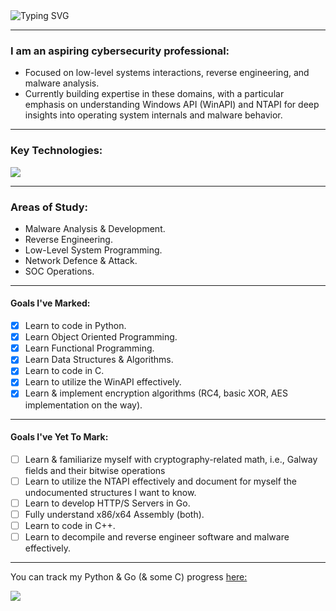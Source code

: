  <a align="left">
  <href = "https://git.io/typing-svg">
  <img src= "https://readme-typing-svg.demolab.com?font=Fira+Code&pause=150&color=00F747&width=980&lines=Hi+there+traveler!+_+_+_+_+_+_+_+_+I'm+Wing.C4D!;Feel+free+to+explore+my+repositories+to+see+my+projects+and+learning+journey.;And+as+always...;Have+a+good+one!;+x0de+0xad+0xbe+0xef" alt="Typing SVG" >
</a>

---
### **I am an aspiring cybersecurity professional:**
- Focused on low-level systems interactions, reverse engineering, and malware analysis.
- Currently building expertise in these domains, with a particular emphasis on understanding Windows API (WinAPI) and NTAPI for deep insights into operating system internals and malware behavior.
---
### **Key Technologies:**
<p align="left">
  <href = "https://skillicons.dev">
  <img src="https://skillicons.dev/icons?i=py,c,go,vscode,visualstudio,clion,pycharm,github,obsidian,windows,kali,ubuntu" >
</p>

---
### **Areas of Study:** 
* Malware Analysis & Development.
* Reverse Engineering.
* Low-Level System Programming.
* Network Defence & Attack.
* SOC Operations.
---
#### Goals I've Marked:
- [X] Learn to code in Python.
- [X] Learn Object Oriented Programming.
- [X] Learn Functional Programming.
- [X] Learn Data Structures & Algorithms.
- [X] Learn to code in C.
- [X] Learn to utilize the WinAPI effectively.
- [X] Learn & implement encryption algorithms (RC4, basic XOR, AES implementation on the way). 
---
 #### Goals I've Yet To Mark:
- [ ] Learn & familiarize myself with cryptography-related math, i.e., Galway fields and their bitwise operations
- [ ] Learn to utilize the NTAPI effectively and document for myself the undocumented structures I want to know.
- [ ] Learn to develop HTTP/S Servers in Go.
- [ ] Fully understand x86/x64 Assembly (both).
- [ ] Learn to code in C++.
- [ ] Learn to decompile and reverse engineer software and malware effectively.
---
You can track my Python & Go (& some C) progress [here:](https://www.boot.dev/u/wing_c4d)

<p align="left">
  <img src="https://api.boot.dev/v1/users/public/aa10fbeb-1570-45be-b3de-ab7c4f308eb5/thumbnail" >
</p>
